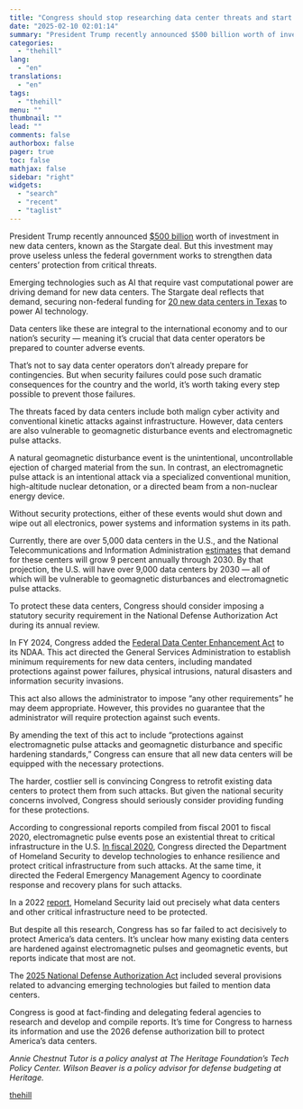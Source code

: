 ```yaml
---
title: "Congress should stop researching data center threats and start protecting them"
date: "2025-02-10 02:01:14"
summary: "President Trump recently announced $500 billion worth of investment in new data centers, known as the Stargate deal. But this investment may prove useless unless the federal government works to strengthen data centers’ protection from critical threats. Emerging technologies such as AI that require vast computational power are driving demand..."
categories:
  - "thehill"
lang:
  - "en"
translations:
  - "en"
tags:
  - "thehill"
menu: ""
thumbnail: ""
lead: ""
comments: false
authorbox: false
pager: true
toc: false
mathjax: false
sidebar: "right"
widgets:
  - "search"
  - "recent"
  - "taglist"
---
```


President Trump recently announced [$500 billion](https://www.reuters.com/technology/artificial-intelligence/behind-500-billion-ai-data-center-plan-us-startups-jockey-with-tech-giants-2025-01-23/) worth of investment in new data centers, known as the Stargate deal. But this investment may prove useless unless the federal government works to strengthen data centers’ protection from critical threats.

Emerging technologies such as AI that require vast computational power are driving demand for new data centers. The Stargate deal reflects that demand, securing non-federal funding for [20 new data centers in Texas](https://www.texastribune.org/2025/01/24/texas-data-center-boom-grid/) to power AI technology.

Data centers like these are integral to the international economy and to our nation’s security — meaning it’s crucial that data center operators be prepared to counter adverse events.

That’s not to say data center operators don’t already prepare for contingencies. But when security failures could pose such dramatic consequences for the country and the world, it’s worth taking every step possible to prevent those failures.

The threats faced by data centers include both malign cyber activity and conventional kinetic attacks against infrastructure. However, data centers are also vulnerable to geomagnetic disturbance events and electromagnetic pulse attacks.

A natural geomagnetic disturbance event is the unintentional, uncontrollable ejection of charged material from the sun. In contrast, an electromagnetic pulse attack is an intentional attack via a specialized conventional munition, high-altitude nuclear detonation, or a directed beam from a non-nuclear energy device.

Without security protections, either of these events would shut down and wipe out all electronics, power systems and information systems in its path.

Currently, there are over 5,000 data centers in the U.S., and the National Telecommunications and Information Administration [estimates](https://www.ntia.gov/press-release/2024/ntia-seeks-comments-supporting-us-data-center-growth#:~:text=Critical%20and%20emerging%20technologies%20like,by%209%25%20annually%20through%202030.) that demand for these centers will grow 9 percent annually through 2030. By that projection, the U.S. will have over 9,000 data centers by 2030 — all of which will be vulnerable to geomagnetic disturbances and electromagnetic pulse attacks.

To protect these data centers, Congress should consider imposing a statutory security requirement in the National Defense Authorization Act during its annual review.

In FY 2024, Congress added the [Federal Data Center Enhancement Act](https://www.congress.gov/bill/118th-congress/senate-bill/933/text) to its NDAA. This act directed the General Services Administration to establish minimum requirements for new data centers, including mandated protections against power failures, physical intrusions, natural disasters and information security invasions.

This act also allows the administrator to impose “any other requirements” he may deem appropriate. However, this provides no guarantee that the administrator will require protection against such events.

By amending the text of this act to include “protections against electromagnetic pulse attacks and geomagnetic disturbance and specific hardening standards,” Congress can ensure that all new data centers will be equipped with the necessary protections.

The harder, costlier sell is convincing Congress to retrofit existing data centers to protect them from such attacks. But given the national security concerns involved, Congress should seriously consider providing funding for these protections.

According to congressional reports compiled from fiscal 2001 to fiscal 2020, electromagnetic pulse events pose an existential threat to critical infrastructure in the U.S. [In fiscal 2020](https://www.energy.gov/ceser/national-defense-authorization-act-fiscal-year-2020-ndaa), Congress directed the Department of Homeland Security to develop technologies to enhance resilience and protect critical infrastructure from such attacks. At the same time, it directed the Federal Emergency Management Agency to coordinate response and recovery plans for such attacks.

In a 2022 [report](https://www.dhs.gov/sites/default/files/2022-09/22_0902_st_emp_mitigation_best_practices.pdf), Homeland Security laid out precisely what data centers and other critical infrastructure need to be protected.

But despite all this research, Congress has so far failed to act decisively to protect America’s data centers. It’s unclear how many existing data centers are hardened against electromagnetic pulses and geomagnetic events, but reports indicate that most are not.

The [2025 National Defense Authorization Act](https://docs.house.gov/billsthisweek/20241209/RCP_HR5009_xml%5b89%5d.pdf) included several provisions related to advancing emerging technologies but failed to mention data centers.

Congress is good at fact-finding and delegating federal agencies to research and develop and compile reports. It’s time for Congress to harness its information and use the 2026 defense authorization bill to protect America’s data centers.

*Annie Chestnut Tutor is a policy analyst at The Heritage Foundation’s Tech Policy Center. Wilson Beaver is a policy advisor for defense budgeting at Heritage.*

[thehill](https://thehill.com/opinion/technology/5132850-federal-government-data-centers-protection/)
